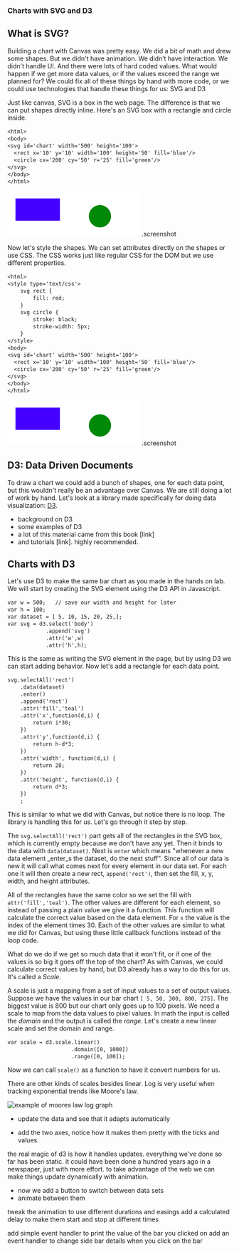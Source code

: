 ### Charts with SVG and D3

## What is SVG?

Building a chart with Canvas was pretty easy. We did a bit of math and drew some
shapes. But we didn't have animation. We didn’t have interaction. We didn't
handle UI. And there were lots of hard coded values. What would happen if we get
more data values, or if the values exceed the range we planned for? We could fix
all of these things by hand with more code, or we could use technologies that
handle these things for us: SVG and D3


Just like canvas, SVG is a box in the web page. The difference is that we can
put shapes directly inline. Here's an SVG box with a rectangle and circle
inside.


```
<html>
<body>
<svg id='chart' width='500' height='100'>
  <rect x='10' y='10' width='100' height='50' fill='blue'/>
  <circle cx='200' cy='50' r='25' fill='green'/>
</svg>
</body>
</html>
```

![Simple SVG](../2014/lecture2_01.png).screenshot

Now let's style the shapes. We can set attributes directly on the shapes or use
CSS. The CSS works just like regular CSS for the DOM but we use different
properties.


```
<html>
<style type='text/css'>
    svg rect {
        fill: red;
    }
    svg circle {
        stroke: black;
        stroke-width: 5px;
    }
</style>
<body>
<svg id='chart' width='500' height='100'>
  <rect x='10' y='10' width='100' height='50' fill='blue'/>
  <circle cx='200' cy='50' r='25' fill='green'/>
</svg>
</body>
</html>
```

![SVG styled with CSS](../2014/lecture2_01.png).screenshot


## D3: Data Driven Documents

To draw a chart we could add a bunch of shapes, one for each data point, but
this wouldn't really be an advantage over Canvas. We are still doing a lot of
work  by hand.  Let's look at a library made specifically for doing data
visualization: [D3](http://d3js.org).

* background on D3
* some examples of D3
* a lot of this material came from this book [link]
* and tutorials [link]. highly recommended.


## Charts with D3

Let's use D3 to make the same bar chart as you made in the hands on lab. We
will start by creating the SVG element using the D3 API in Javascript.

```
var w = 500;   // save our width and height for later
var h = 100;
var dataset = [ 5, 10, 15, 20, 25,];
var svg = d3.select('body')
            .append('svg')
            .attr('w',w)
            .attr('h',h);
```

This is the same as writing the SVG element in the page, but by using D3 we can start
adding behavior. Now let's add a rectangle for each data point.

```
svg.selectAll('rect')
    .data(dataset)
    .enter()
    .append('rect')
    .attr('fill','teal')
    .attr('x',function(d,i) {
        return i*30;
    })
    .attr('y',function(d,i) {
        return h-d*3;
    })
    .attr('width', function(d,i) {
        return 28;
    })
    .attr('height', function(d,i) {
        return d*3;
    })
    ;
```

This is similar to what we did with Canvas, but notice there is no loop. The
library is handling this for us.  Let's go through it step by step.

The `svg.selectAll('rect')` part gets all of the rectangles in the SVG box,
which is currently empty because we don't have any yet. Then it binds to the
data with `data(dataset)`. Next is `enter` which means "whenever a new data
element _enter_s the dataset, do the next stuff". Since all of our data is new
it will call what comes next for every element in our data set.  For each one it
will then create a new rect, `append('rect')`, then set the fill, x, y, width,
and height attributes.

All of the rectangles have the same color so we set the fill with
`attr('fill','teal')`. The other values are different for each element, so
instead of passing a plain value we give it a function. This function will
calculate the correct value based on the data element. For `x` the value is the
index of the element times 30. Each of the other values are similar to what we
did for Canvas, but using these little callback functions instead of the loop
code.

What do we do if we get so much data that it won't fit, or if one of the values
is so big it goes off the top of the chart?  As with Canvas, we could calculate
correct values by hand, but D3 already has a way to do this for us. It's called a
_Scale_.

A scale is just a mapping from a set of input values to a set of output values.
Suppose we have the values in our bar chart `[ 5, 50, 300, 800, 275]`. The biggest value
is 800 but our chart only goes up to 100 pixels. We need a scale to map from the
data values to pixel values.  In math the input is called the _domain_ and the
output is called the _range_.  Let's create a new linear scale and set the domain
and range.

```
var scale = d3.scale.linear()
                    .domain([0, 1000])
                    .range([0, 100]);
```

Now we can call `scale()` as a function to have it convert numbers for us.

There are other kinds of scales besides linear. Log is very useful when
tracking exponential trends like Moore's law.

![example of moores law log graph](asdf.png)

* update the data and see that it adapts automatically

* add the two axes, notice how it makes them pretty with the ticks and values.


the real magic of d3 is how it handles updates. everything we've done so
far has been static. it could have been done a hundred years ago in a newspaper,
just with more effort.  to take advantage of the web we can make things
update dynamically with animation.



* now we add a button to switch between data sets
* animate between them

tweak the animation to use different durations and easings
add a calculated delay to make them start and stop at different times

add simple event handler to print the value of the bar you clicked on
add an event handler to change side bar details when you click on the bar
